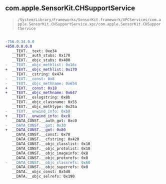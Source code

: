 ## com.apple.SensorKit.CHSupportService

> `/System/Library/Frameworks/SensorKit.framework/XPCServices/com.apple.SensorKit.CHSupportService.xpc/com.apple.SensorKit.CHSupportService`

```diff

-756.0.34.0.0
+850.0.0.0.0
   __TEXT.__text: 0xe34
   __TEXT.__auth_stubs: 0x170
   __TEXT.__objc_stubs: 0x400
-  __TEXT.__objc_methlist: 0x16c
+  __TEXT.__objc_methlist: 0x170
   __TEXT.__cstring: 0x474
-  __TEXT.__const: 0x8
-  __TEXT.__objc_methname: 0x654
+  __TEXT.__const: 0x18
+  __TEXT.__objc_methname: 0x647
   __TEXT.__oslogstring: 0x8b
   __TEXT.__objc_classname: 0x55
   __TEXT.__objc_methtype: 0x25a
-  __TEXT.__unwind_info: 0xb8
+  __TEXT.__unwind_info: 0xc8
   __DATA_CONST.__auth_got: 0xc0
-  __DATA_CONST.__got: 0x30
+  __DATA_CONST.__got: 0x80
   __DATA_CONST.__const: 0x70
   __DATA_CONST.__cfstring: 0x420
   __DATA_CONST.__objc_classlist: 0x10
   __DATA_CONST.__objc_protolist: 0x18
   __DATA_CONST.__objc_imageinfo: 0x8
   __DATA_CONST.__objc_protorefs: 0x8
-  __DATA_CONST.__objc_classrefs: 0x60
   __DATA_CONST.__objc_superrefs: 0x8
   __DATA.__objc_const: 0x5d0
   __DATA.__objc_selrefs: 0x190

```
